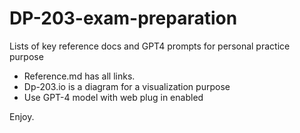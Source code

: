 # DP-203-exam-preparation
Lists of key reference docs and GPT4 prompts for personal practice purpose

* Reference.md has all links.
* Dp-203.io is a diagram for a visualization purpose
* Use GPT-4 model with web plug in enabled

Enjoy.
